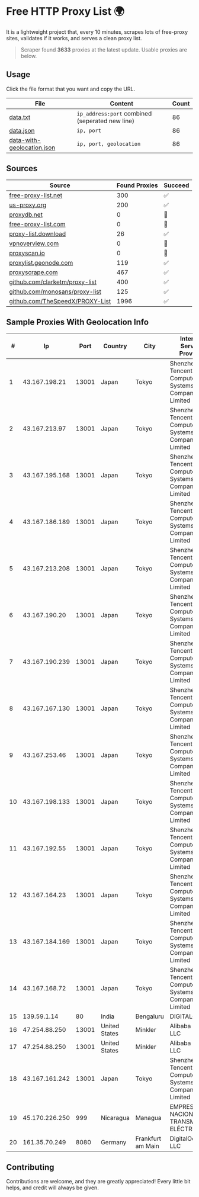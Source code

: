 
# Free HTTP Proxy List 🌍

It is a lightweight project that, every 10 minutes, scrapes lots of free-proxy sites, validates if it works, and serves a clean proxy list.


> Scraper found **3633** proxies at the latest update. Usable proxies are below.

## Usage

Click the file format that you want and copy the URL.


|File|Content|Count|
|----|-------|-----|
|[data.txt](https://raw.githubusercontent.com/themiralay/Proxy-List-World/master/data.txt)|`ip_address:port` combined (seperated new line)|86|
|[data.json](https://raw.githubusercontent.com/themiralay/Proxy-List-World/master/data.json)|`ip, port`|86|
|[data-with-geolocation.json](https://raw.githubusercontent.com/themiralay/Proxy-List-World/master/data-with-geolocation.json)|`ip, port, geolocation`|86|

## Sources

|Source|Found Proxies|Succeed|
|------|-------------|-------|
|[free-proxy-list.net](https://free-proxy-list.net)|300|✅|
|[us-proxy.org](https://www.us-proxy.org)|200|✅|
|[proxydb.net](http://proxydb.net)|0|🚫|
|[free-proxy-list.com](https://free-proxy-list.com/?page=&port=&type%5B%5D=http&type%5B%5D=https&up_time=0&search=Search)|0|🚫|
|[proxy-list.download](https://www.proxy-list.download/HTTP)|26|✅|
|[vpnoverview.com](https://vpnoverview.com/privacy/anonymous-browsing/free-proxy-servers)|0|🚫|
|[proxyscan.io](https://www.proxyscan.io)|0|🚫|
|[proxylist.geonode.com](https://proxylist.geonode.com/api/proxy-list?limit=300&page=1&sort_by=lastChecked&sort_type=desc&protocols=http,https)|119|✅|
|[proxyscrape.com](https://api.proxyscrape.com/v2/?request=displayproxies&protocol=http&timeout=10000&country=all&ssl=all&anonymity=all)|467|✅|
|[github.com/clarketm/proxy-list](https://raw.githubusercontent.com/clarketm/proxy-list/master/proxy-list-raw.txt)|400|✅|
|[github.com/monosans/proxy-list](https://raw.githubusercontent.com/monosans/proxy-list/main/proxies/http.txt)|125|✅|
|[github.com/TheSpeedX/PROXY-List](https://raw.githubusercontent.com/TheSpeedX/PROXY-List/master/http.txt)|1996|✅|


## Sample Proxies With Geolocation Info

|#|Ip|Port|Country|City|Internet Service Provider|
|-|--|----|-------|----|-------------------------|
|1|43.167.198.21|13001|Japan|Tokyo|Shenzhen Tencent Computer Systems Company Limited|
|2|43.167.213.97|13001|Japan|Tokyo|Shenzhen Tencent Computer Systems Company Limited|
|3|43.167.195.168|13001|Japan|Tokyo|Shenzhen Tencent Computer Systems Company Limited|
|4|43.167.186.189|13001|Japan|Tokyo|Shenzhen Tencent Computer Systems Company Limited|
|5|43.167.213.208|13001|Japan|Tokyo|Shenzhen Tencent Computer Systems Company Limited|
|6|43.167.190.20|13001|Japan|Tokyo|Shenzhen Tencent Computer Systems Company Limited|
|7|43.167.190.239|13001|Japan|Tokyo|Shenzhen Tencent Computer Systems Company Limited|
|8|43.167.167.130|13001|Japan|Tokyo|Shenzhen Tencent Computer Systems Company Limited|
|9|43.167.253.46|13001|Japan|Tokyo|Shenzhen Tencent Computer Systems Company Limited|
|10|43.167.198.133|13001|Japan|Tokyo|Shenzhen Tencent Computer Systems Company Limited|
|11|43.167.192.55|13001|Japan|Tokyo|Shenzhen Tencent Computer Systems Company Limited|
|12|43.167.164.23|13001|Japan|Tokyo|Shenzhen Tencent Computer Systems Company Limited|
|13|43.167.184.169|13001|Japan|Tokyo|Shenzhen Tencent Computer Systems Company Limited|
|14|43.167.168.72|13001|Japan|Tokyo|Shenzhen Tencent Computer Systems Company Limited|
|15|139.59.1.14|80|India|Bengaluru|DIGITALOCEAN|
|16|47.254.88.250|13001|United States|Minkler|Alibaba Cloud LLC|
|17|47.254.88.250|13001|United States|Minkler|Alibaba Cloud LLC|
|18|43.167.161.242|13001|Japan|Tokyo|Shenzhen Tencent Computer Systems Company Limited|
|19|45.170.226.250|999|Nicaragua|Managua|EMPRESA NACIONAL DE TRANSMISIÓN ELÉCTRICA|
|20|161.35.70.249|8080|Germany|Frankfurt am Main|DigitalOcean, LLC|



## Contributing

Contributions are welcome, and they are greatly appreciated! Every
little bit helps, and credit will always be given.

